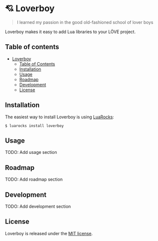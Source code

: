 # 💘 Loverboy

> I learned my passion in the good old-fashioned school of lover boys

Loverboy makes it easy to add Lua libraries to your LÖVE project.

## Table of contents

* [Loverboy](#-loverboy)
  * [Table of Contents](#table-of-contents)
  * [Installation](#installation)
  * [Usage](#usage)
  * [Roadmap](#roadmap)
  * [Development](#development)
  * [License](#license)

## Installation

The easiest way to install Loverboy is using [LuaRocks](https://luarocks.org/):

```shell
$ luarocks install loverboy
```

## Usage

TODO: Add usage section

## Roadmap

TODO: Add roadmap section

## Development

TODO: Add development section

## License

Loverboy is released under the [MIT license](https://github.com/ngscheurich/loverboy/blob/master/LICENSE).
